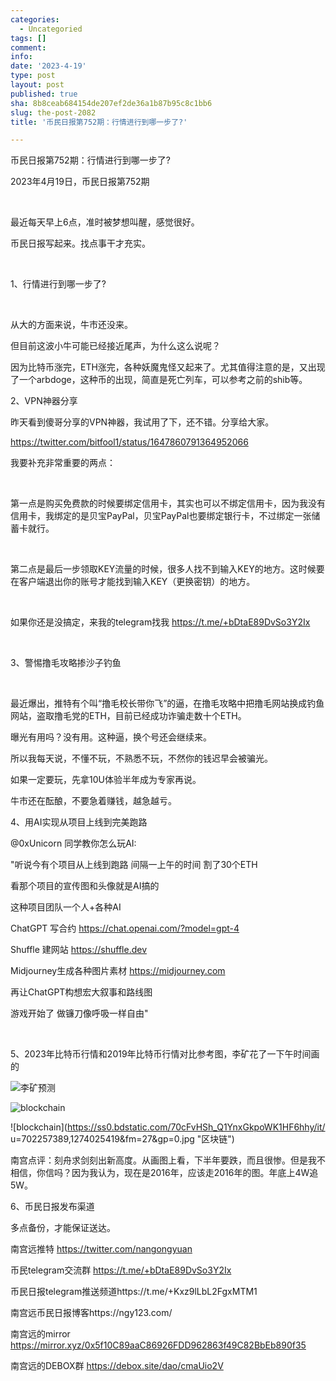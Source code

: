 ```yaml
---
categories:
  - Uncategoried
tags: []
comment: 
info: 
date: '2023-4-19'
type: post
layout: post
published: true
sha: 8b8ceab684154de207ef2de36a1b87b95c8c1bb6
slug: the-post-2082
title: '币民日报第752期：行情进行到哪一步了?'

---
```

币民日报第752期：行情进行到哪一步了?

2023年4月19日，币民日报第752期

​

​最近每天早上6点，准时被梦想叫醒，感觉很好。

​币民日报写起来。找点事干才充实。

​

1、行情进行到哪一步了?

​

从大的方面来说，牛市还没来。

但目前这波小牛可能已经接近尾声，为什么这么说呢？

因为比特币涨完，ETH涨完，各种妖魔鬼怪又起来了。尤其值得注意的是，又出现了一个arbdoge，这种币的出现，简直是死亡列车，可以参考之前的shib等。



2、VPN神器分享



昨天看到傻哥分享的VPN神器，我试用了下，还不错。分享给大家。

https://twitter.com/bitfool1/status/1647860791364952066

​我要补充非常重要的两点：

​

​第一点是购买免费款的时候要绑定信用卡，其实也可以不绑定信用卡，因为我没有信用卡，我绑定的是贝宝PayPal，贝宝PayPal也要绑定银行卡，不过绑定一张储蓄卡就行。

​

​第二点是最后一步领取KEY流量的时候，很多人找不到输入KEY的地方。这时候要在客户端退出你的账号才能找到输入KEY（更换密钥）的地方。

​

​如果你还是没搞定，来我的telegram找我 https://t.me/+bDtaE89DvSo3Y2Ix

​

3、警惕撸毛攻略掺沙子钓鱼

​

​最近爆出，推特有个叫“撸毛校长带你飞”的逼，在撸毛攻略中把撸毛网站换成钓鱼网站，盗取撸毛党的ETH，目前已经成功诈骗走数十个ETH。

​曝光有用吗？没有用。这种逼，换个号还会继续来。

​所以我每天说，不懂不玩，不熟悉不玩，不然你的钱迟早会被骗光。

​如果一定要玩，先拿10U体验半年成为专家再说。

​牛市还在酝酿，不要急着赚钱，越急越亏。



4、用AI实现从项目上线到完美跑路



@0xUnicorn 同学教你怎么玩AI:



​"听说今有个项目从上线到跑路
间隔一上午的时间
割了30个ETH

看那个项目的宣传图和头像就是AI搞的

这种项目团队一个人+各种AI

ChatGPT 写合约
https://chat.openai.com/?model=gpt-4



Shuffle 建网站
https://shuffle.dev



Midjourney生成各种图片素材
https://midjourney.com



再让ChatGPT构想宏大叙事和路线图

游戏开始了
做镰刀像呼吸一样自由"

​

​5、2023年比特币行情和2019年比特币行情对比参考图，李矿花了一下午时间画的

![李矿预测](https://wx3.sinaimg.cn/large/006KvtbCgy1hd4sf7gj1bj31hx0u0n6u.jpg)

![blockchain](https://wx3.sinaimg.cn/large/006KvtbCgy1hd4sf7gj1bj31hx0u0n6u.jpg)

![blockchain](https://ss0.bdstatic.com/70cFvHSh_Q1YnxGkpoWK1HF6hhy/it/
u=702257389,1274025419&fm=27&gp=0.jpg "区块链")

​南宫点评：刻舟求剑刻出新高度。从画图上看，下半年要跌，而且很惨。但是我不相信，你信吗？因为我认为，现在是2016年，应该走2016年的图。年底上4W追5W。


6、币民日报发布渠道

​多点备份，才能保证送达。

​南宫远推特 https://twitter.com/nangongyuan

币民telegram交流群 https://t.me/+bDtaE89DvSo3Y2Ix

币民日报telegram推送频道https://t.me/+Kxz9lLbL2FgxMTM1

南宫远币民日报博客https://ngy123.com/

南宫远的mirror https://mirror.xyz/0x5f10C89aaC86926FDD962863f49C82BbEb890f35

南宫远的DEBOX群 https://debox.site/dao/cmaUio2V




